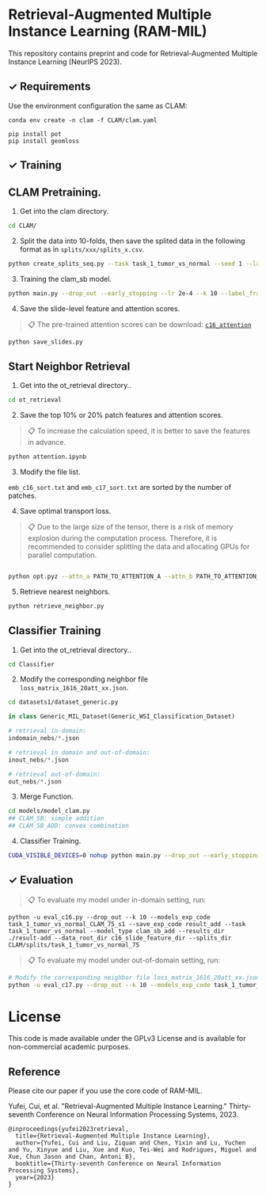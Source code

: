 # Retrieval-Augmented Multiple Instance Learning (RAM-MIL)

This repository contains preprint and code for Retrieval-Augmented Multiple Instance Learning (NeurIPS 2023).

## ✓ Requirements

Use the environment configuration the same as CLAM:

```setup
conda env create -n clam -f CLAM/clam.yaml

pip install pot
pip install geomloss
```
## ✓ Training
##  CLAM Pretraining.
1. Get into the clam directory.
```bash
cd CLAM/
```

2. Split the data into 10-folds, then save the splited data in the following format as in `splits/xxx/splits_x.csv`.
```bash
python create_splits_seq.py --task task_1_tumor_vs_normal --seed 1 --label_frac 0.75 --k 10
```

3. Training the clam_sb model.
```bash
python main.py --drop_out --early_stopping --lr 2e-4 --k 10 --label_frac 0.75 --exp_code task_1_tumor_vs_normal_CLAM_75 --weighted_sample --bag_loss ce --inst_loss svm --task task_1_tumor_vs_normal --model_type clam_sb --log_data --data_root_dir data_root_dir --results_dir result
```

4. Save the slide-level feature and attention scores.
>📋  The pre-trained attention scores can be download: [`c16_attention`](ot_retrieval/c16_attention/) 
```bash
python save_slides.py
```



## Start Neighbor Retrieval
1. Get into the ot_retrieval directory.. 
```bash
cd ot_retrieval
```

2. Save the top 10% or 20% patch features and attention scores.
>📋 To increase the calculation speed, it is better to save the features in advance.
```bash
python attention.ipynb

```
3. Modify the file list.

`emb_c16_sort.txt` and `emb_c17_sort.txt` are sorted by the number of patches.

4. Save optimal transport loss.
>📋 Due to the large size of the tensor, there is a risk of memory explosion during the computation process. 
Therefore, it is recommended to consider splitting the data and allocating GPUs for parallel computation.

```bash

python opt.pyz --attn_a PATH_TO_ATTENTION_A --attn_b PATH_TO_ATTENTION_B --feat_a PATH_TO_FEATURE_A --feat_b PATH_TO_FEATURE_B --pct 1.0 --save_path PATH_TO_SAVE
```

5. Retrieve nearest neighbors.

```bash
python retrieve_neighbor.py
```


## Classifier Training
1. Get into the ot_retrieval directory.. 
```bash
cd Classifier
```

2. Modify the corresponding neighbor file `loss_matrix_1616_20att_xx.json`.
```bash
cd datasets1/dataset_generic.py
```
```python
in class Generic_MIL_Dataset(Generic_WSI_Classification_Dataset)

# retrieval in-domain:
indomain_nebs/*.json

# retrieval in domain and out-of-domain:
inout_nebs/*.json

# retrieval out-of-domain:
out_nebs/*.json
```

3. Merge Function.
```bash
cd models/model_clam.py
## CLAM_SB: simple addition
## CLAM_SB_ADD: convex combination

```

4. Classifier Training.
```bash
CUDA_VISIBLE_DEVICES=0 nohup python main.py --drop_out --early_stopping --lr 2e-4 --k 10 --label_frac 0.75 --exp_code task_1_tumor_vs_normal_CLAM_75 --weighted_sample --bag_loss ce --inst_loss svm --task task_1_tumor_vs_normal --model_type clam_sb_add --log_data --data_root_dir slide_feature_dir --results_dir ./result_add --reg 1e-4 >  result-add.log &
```

## ✓ Evaluation

>📋 To evaluate my model under in-domain setting, run:

```eval
python -u eval_c16.py --drop_out --k 10 --models_exp_code task_1_tumor_vs_normal_CLAM_75_s1 --save_exp_code result_add --task task_1_tumor_vs_normal --model_type clam_sb_add --results_dir ./result-add --data_root_dir c16_slide_feature_dir --splits_dir CLAM/splits/task_1_tumor_vs_normal_75
```

>📋 To evaluate my model under out-of-domain setting, run:
```bash
# Modify the corresponding neighbor file loss_matrix_1616_20att_xx.json to loss_matrix_1716_20att_xx.json/loss_matrix_1717_20att_xx.json.
python -u eval_c17.py --drop_out --k 10 --models_exp_code task_1_tumor_vs_normal_CLAM_75_s1 --save_exp_code c17_result --task task_1_tumor_vs_normal --model_type clam_sb_add --results_dir ./result-add --data_root_dir c17_slide_feature_dir --splits_dir CLAM/c17_splits/task_1_tumor_vs_normal_75
```


# License
This code is made available under the GPLv3 License and is available for non-commercial academic purposes.


## Reference

Please cite our paper if you use the core code of RAM-MIL. 

Yufei, Cui, et al. "Retrieval-Augmented Multiple Instance Learning." Thirty-seventh Conference on Neural Information Processing Systems, 2023.

```
@inproceedings{yufei2023retrieval,
  title={Retrieval-Augmented Multiple Instance Learning},
  author={Yufei, Cui and Liu, Ziquan and Chen, Yixin and Lu, Yuchen and Yu, Xinyue and Liu, Xue and Kuo, Tei-Wei and Rodrigues, Miguel and Xue, Chun Jason and Chan, Antoni B},
  booktitle={Thirty-seventh Conference on Neural Information Processing Systems},
  year={2023}
}
```
